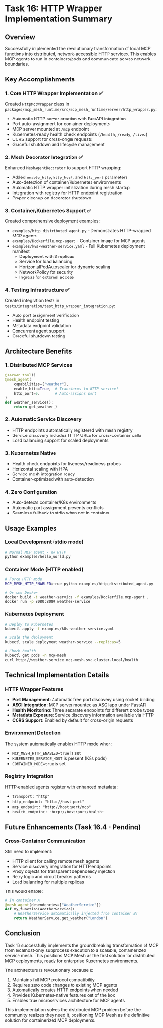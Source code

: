# Task 16: HTTP Wrapper Implementation Summary

## Overview

Successfully implemented the revolutionary transformation of local MCP functions into distributed, network-accessible HTTP services. This enables MCP agents to run in containers/pods and communicate across network boundaries.

## Key Accomplishments

### 1. Core HTTP Wrapper Implementation ✅

Created `HttpMcpWrapper` class in `packages/mcp_mesh_runtime/src/mcp_mesh_runtime/server/http_wrapper.py`:

- Automatic HTTP server creation with FastAPI integration
- Port auto-assignment for container deployments
- MCP server mounted at `/mcp` endpoint
- Kubernetes-ready health check endpoints (`/health`, `/ready`, `/livez`)
- CORS support for cross-origin requests
- Graceful shutdown and lifecycle management

### 2. Mesh Decorator Integration ✅

Enhanced `MeshAgentDecorator` to support HTTP wrapping:

- Added `enable_http`, `http_host`, and `http_port` parameters
- Auto-detection of container/Kubernetes environments
- Automatic HTTP wrapper initialization during mesh startup
- Integration with registry for HTTP endpoint registration
- Proper cleanup on decorator shutdown

### 3. Container/Kubernetes Support ✅

Created comprehensive deployment examples:

- `examples/http_distributed_agent.py` - Demonstrates HTTP-wrapped MCP agents
- `examples/Dockerfile.mcp-agent` - Container image for MCP agents
- `examples/k8s-weather-service.yaml` - Full Kubernetes deployment manifest
  - Deployment with 3 replicas
  - Service for load balancing
  - HorizontalPodAutoscaler for dynamic scaling
  - NetworkPolicy for security
  - Ingress for external access

### 4. Testing Infrastructure ✅

Created integration tests in `tests/integration/test_http_wrapper_integration.py`:

- Auto port assignment verification
- Health endpoint testing
- Metadata endpoint validation
- Concurrent agent support
- Graceful shutdown testing

## Architecture Benefits

### 1. **Distributed MCP Services**

```python
@server.tool()
@mesh_agent(
    capabilities=["weather"],
    enable_http=True,  # Transforms to HTTP service!
    http_port=0,       # Auto-assigns port
)
def weather_service():
    return get_weather()
```

### 2. **Automatic Service Discovery**

- HTTP endpoints automatically registered with mesh registry
- Service discovery includes HTTP URLs for cross-container calls
- Load balancing support for scaled deployments

### 3. **Kubernetes Native**

- Health check endpoints for liveness/readiness probes
- Horizontal scaling with HPA
- Service mesh integration ready
- Container-optimized with auto-detection

### 4. **Zero Configuration**

- Auto-detects container/K8s environments
- Automatic port assignment prevents conflicts
- Seamless fallback to stdio when not in container

## Usage Examples

### Local Development (stdio mode)

```bash
# Normal MCP agent - no HTTP
python examples/hello_world.py
```

### Container Mode (HTTP enabled)

```bash
# Force HTTP mode
MCP_MESH_HTTP_ENABLED=true python examples/http_distributed_agent.py

# Or use Docker
docker build -t weather-service -f examples/Dockerfile.mcp-agent .
docker run -p 8080:8080 weather-service
```

### Kubernetes Deployment

```bash
# Deploy to Kubernetes
kubectl apply -f examples/k8s-weather-service.yaml

# Scale the deployment
kubectl scale deployment weather-service --replicas=5

# Check health
kubectl get pods -n mcp-mesh
curl http://weather-service.mcp-mesh.svc.cluster.local/health
```

## Technical Implementation Details

### HTTP Wrapper Features

- **Port Management**: Automatic free port discovery using socket binding
- **ASGI Integration**: MCP server mounted as ASGI app under FastAPI
- **Health Monitoring**: Three separate endpoints for different probe types
- **Metadata Exposure**: Service discovery information available via HTTP
- **CORS Support**: Enabled by default for cross-origin requests

### Environment Detection

The system automatically enables HTTP mode when:

- `MCP_MESH_HTTP_ENABLED=true` is set
- `KUBERNETES_SERVICE_HOST` is present (K8s pods)
- `CONTAINER_MODE=true` is set

### Registry Integration

HTTP-enabled agents register with enhanced metadata:

- `transport: "http"`
- `http_endpoint: "http://host:port"`
- `mcp_endpoint: "http://host:port/mcp"`
- `health_endpoint: "http://host:port/health"`

## Future Enhancements (Task 16.4 - Pending)

### Cross-Container Communication

Still need to implement:

- HTTP client for calling remote mesh agents
- Service discovery integration for HTTP endpoints
- Proxy objects for transparent dependency injection
- Retry logic and circuit breaker patterns
- Load balancing for multiple replicas

This would enable:

```python
# In container A
@mesh_agent(dependencies=["WeatherService"])
def my_function(WeatherService):
    # WeatherService automatically injected from container B!
    return WeatherService.get_weather("London")
```

## Conclusion

Task 16 successfully implements the groundbreaking transformation of MCP from localhost-only subprocess execution to a scalable, containerized service mesh. This positions MCP Mesh as the first solution for distributed MCP deployments, ready for enterprise Kubernetes environments.

The architecture is revolutionary because it:

1. Maintains full MCP protocol compatibility
2. Requires zero code changes to existing MCP agents
3. Automatically creates HTTP endpoints when needed
4. Provides Kubernetes-native features out of the box
5. Enables true microservices architecture for MCP agents

This implementation solves the distributed MCP problem before the community realizes they need it, positioning MCP Mesh as the definitive solution for containerized MCP deployments.
